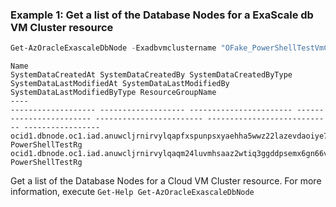 ### Example 1: Get a list of the Database Nodes for a ExaScale db VM Cluster resource
```powershell
Get-AzOracleExascaleDbNode -Exadbvmclustername "OFake_PowerShellTestVmCluster" -ResourceGroupName "PowerShellTestRg"
```

```output
Name                                                                              SystemDataCreatedAt SystemDataCreatedBy SystemDataCreatedByType SystemDataLastModifiedAt SystemDataLastModifiedBy SystemDataLastModifiedByType ResourceGroupName
----                                                                              ------------------- ------------------- ----------------------- ------------------------ ------------------------ ---------------------------- -----------------
ocid1.dbnode.oc1.iad.anuwcljrnirvylqapfxspunpsxyaehha5wwz22lazevdaoiye7bh4iy2nwfa                                                                                                                                                PowerShellTestRg
ocid1.dbnode.oc1.iad.anuwcljrnirvylqaqm24luvmhsaaz2wtiq3ggddpsemx6gn66vff5rulsgnq                                                                                                                                                PowerShellTestRg
```

Get a list of the Database Nodes for a Cloud VM Cluster resource.
For more information, execute `Get-Help Get-AzOracleExascaleDbNode`